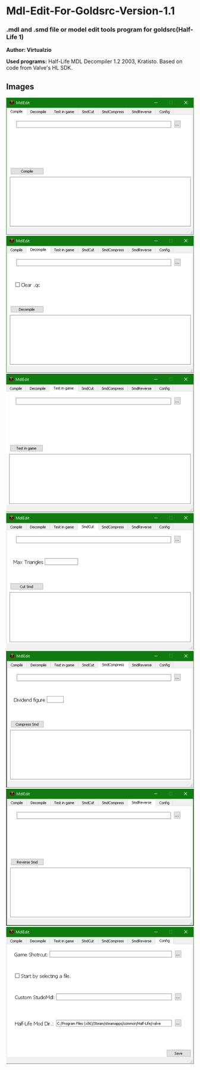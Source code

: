# Mdl-Edit-For-Goldsrc-Version-1.1
### .mdl and .smd file or model edit tools program for goldsrc(Half-Life 1)

**Author: Virtualzio**

**Used programs:**
Half-Life MDL Decompiler 1.2
2003, Kratisto. Based on code from Valve's HL SDK.

## Images

![Compile Menu](./compiel.png)
![Decompile Menu](./decompile.png)
![Test in game model Menu](./test.png)
![Smd Cut Menu](./cut.png)
![Smd Compress Menu](./compress.png)
![Smd Reverse Menu](./rev.png)
![Config Menu](./cfg.png)
